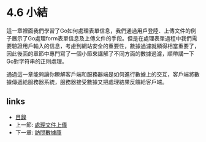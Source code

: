 # 4.6 小結
這一章裡面我們學習了Go如何處理表單信息，我們通過用戶登陸、上傳文件的例子展示了Go處理form表單信息及上傳文件的手段。但是在處理表單過程中我們需要驗證用戶輸入的信息，考慮到網站安全的重要性，數據過濾就顯得相當重要了，因此後面的章節中專門寫了一個小節來講解了不同方面的數據過濾，順帶講一下Go對字符串的正則處理。

通過這一章能夠讓你瞭解客戶端和服務器端是如何進行數據上的交互，客戶端將數據傳遞給服務器系統，服務器接受數據又把處理結果反饋給客戶端。

## links
   * [目錄](<preface.md>)
   * 上一節: [處理文件上傳](<04.5.md>)
   * 下一章: [訪問數據庫](<05.0.md>)

